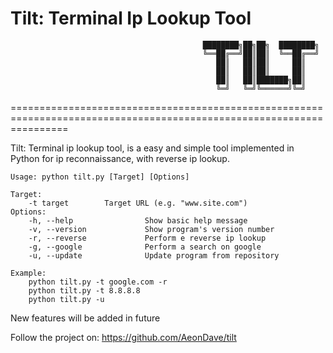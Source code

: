 Tilt: Terminal Ip Lookup Tool
====




                                               ████████╗██╗██╗  ████████╗
                                               ╚══██╔══╝██║██║  ╚══██╔══╝
                                                  ██║   ██║██║     ██║   
                                                  ██║   ██║██║     ██║   
                                                  ██║   ██║███████╗██║   
                                                  ╚═╝   ╚═╝╚══════╝╚═╝ 

 ======================================================================================================================
 
 Tilt: Terminal ip lookup tool, is a easy and simple tool implemented in Python for ip reconnaissance, with reverse ip lookup.
 
 
    Usage: python tilt.py [Target] [Options]

    Target:
        -t target        Target URL (e.g. "www.site.com")
    Options:
        -h, --help                Show basic help message
        -v, --version             Show program's version number
        -r, --reverse             Perform e reverse ip lookup
        -g, --google              Perform a search on google
        -u, --update              Update program from repository

    Example:
        python tilt.py -t google.com -r
        python tilt.py -t 8.8.8.8
        python tilt.py -u
        
New features will be added in future

Follow the project on: https://github.com/AeonDave/tilt
